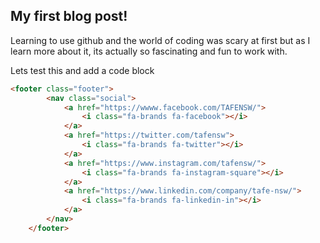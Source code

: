 ## My first blog post!

Learning to use github and the world of coding was scary at first but as I learn more about it, its actually so fascinating and fun to work with.


Lets test this and add a code block

```html
<footer class="footer">
        <nav class="social">
            <a href="https://wwww.facebook.com/TAFENSW/">
                <i class="fa-brands fa-facebook"></i>
            </a>
            <a href="https://twitter.com/tafensw">
                <i class="fa-brands fa-twitter"></i>
            </a>
            <a href="https://www.instagram.com/tafensw/">
                <i class="fa-brands fa-instagram-square"></i>
            </a>
            <a href="https://www.linkedin.com/company/tafe-nsw/">
                <i class="fa-brands fa-linkedin-in"></i>
            </a>
        </nav>
    </footer>
    
    
